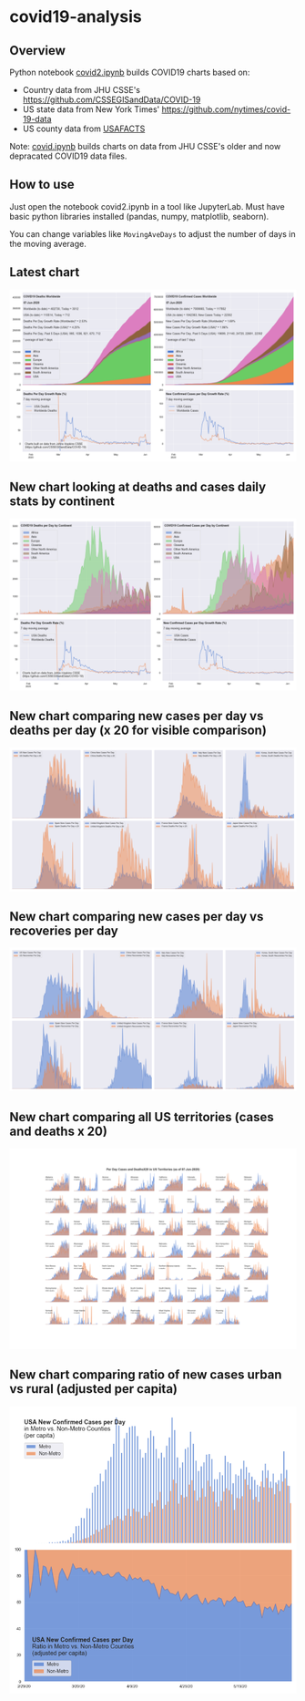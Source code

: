 # covid19-analysis

## Overview
Python notebook [covid2.ipynb](https://github.com/danlaw/covid19-analysis/blob/master/covid2.ipynb) builds COVID19 charts based on:
* Country data from JHU CSSE's https://github.com/CSSEGISandData/COVID-19
* US state data from New York Times' https://github.com/nytimes/covid-19-data
* US county data from [USAFACTS](https://usafacts.org/visualizations/coronavirus-covid-19-spread-map/)

Note: [covid.ipynb](https://github.com/danlaw/covid19-analysis/blob/master/covid.ipynb) builds charts on data from JHU CSSE's older and now depracated COVID19 data files.

## How to use
Just open the notebook covid2.ipynb in a tool like JupyterLab. Must have basic python libraries installed (pandas, numpy, matplotlib, seaborn).

You can change variables like ``MovingAveDays`` to adjust the number of days in the moving average.

## Latest chart
![Latest chart](charts/20200607-covid19-chart.png)

## New chart looking at deaths and cases daily stats by continent
![Comparison chart](charts/20200607-covid19-chart-perday.png)

## New chart comparing new cases per day vs deaths per day (x 20 for visible comparison)
![Comparison chart](charts/20200607-comparison-chart.png)

## New chart comparing new cases per day vs recoveries per day
![Recovery chart](charts/20200607-comparison-recovery-chart.png)

## New chart comparing all US territories (cases and deaths x 20)
![Territories chart](charts/20200607-compare-US-territories.png)

## New chart comparing ratio of new cases urban vs rural (adjusted per capita)
![Urban rural per capita chart](charts/20200607-US-counties-urban-vs-rural-per-capita.png)